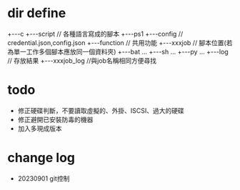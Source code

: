 # dir define
+---c
    +---script              // 各種語言寫成的腳本 
        +---ps1
            +---config              // credential.json,config.json
            +---function            // 共用功能
            +---xxxjob              // 腳本位置(若為單一工作多個腳本應放同一個資料夾)
        +---bat
            ...
        +---sh
            ...
        +---py
            ...
        +---log                 // 存放結果
            +---xxxjob_log          //與job名稱相同方便尋找

# todo
* 修正硬碟判斷，不要讀取虛擬的、外掛、ISCSI、過大的硬碟
* 修正避開已安裝防毒的機器
* 加入多現成版本

# change log
* 20230901 git控制